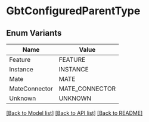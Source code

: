 # GbtConfiguredParentType

## Enum Variants

| Name | Value |
|---- | -----|
| Feature | FEATURE |
| Instance | INSTANCE |
| Mate | MATE |
| MateConnector | MATE_CONNECTOR |
| Unknown | UNKNOWN |


[[Back to Model list]](../README.md#documentation-for-models) [[Back to API list]](../README.md#documentation-for-api-endpoints) [[Back to README]](../README.md)


